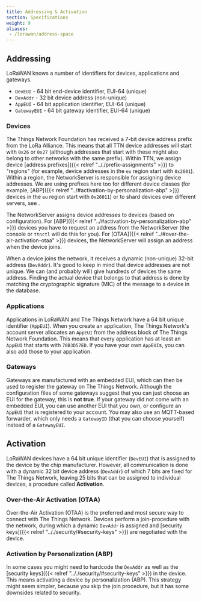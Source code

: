```yaml
---
title: Addressing & Activation
section: Specifications
weight: 9
aliases:
 - /lorawan/address-space
---
```


## Addressing

LoRaWAN knows a number of identifiers for devices, applications and gateways.

* `DevEUI` - 64 bit end-device identifier, EUI-64 (unique)
* `DevAddr` - 32 bit device address (non-unique)
* `AppEUI` - 64 bit application identifier, EUI-64 (unique)
* `GatewayEUI` - 64 bit gateway identifier, EUI-64 (unique)

### Devices

The Things Network Foundation has received a 7-bit device address prefix from the LoRa Alliance. This means that all TTN device addresses will start with `0x26` or `0x27` (although addresses that start with these might also belong to other networks with the same prefix). Within TTN, we assign device [address prefixes]({{< relref ".././prefix-assignments" >}}) to "regions" (for example, device addresses in the `eu` region start with `0x2601`). Within a region, the NetworkServer is responsible for assigning device addresses. We are using prefixes here too for different device classes (for example, [ABP]({{< relref "../#activation-by-personalization-abp" >}}) devices in the `eu` region start with `0x26011`) or to shard devices over different servers, see .  

The NetworkServer assigns device addresses to devices (based on configuration). For [ABP]({{< relref "../#activation-by-personalization-abp" >}}) devices you have to request an address from the NetworkServer (the console or `ttnctl` will do this for you). For [OTAA]({{< relref "../#over-the-air-activation-otaa" >}}) devices, the NetworkServer will assign an address when the device joins.

When a device joins the network, it receives a dynamic (non-unique) 32-bit address (`DevAddr`). It's good to keep in mind that device addresses are not unique. We can (and probably will) give hundreds of devices the same address. Finding the actual device that belongs to that address is done by matching the cryptographic signature (MIC) of the message to a device in the database.

### Applications

Applications in LoRaWAN and The Things Network have a 64 bit unique identifier (`AppEUI`). When you create an application, The Things Network's account server allocates an `AppEUI` from the address block of The Things Network Foundation. This means that every application has at least an `AppEUI` that starts with `70B3D57ED`. If you have your own `AppEUI`s, you can also add those to your application.

### Gateways

Gateways are manufactured with an embedded EUI, which can then be used to register the gateway on The Things Network. Although the configuration files of some gateways suggest that you can just choose an EUI for the gateway, this is **not true**. If your gateway did not come with an embedded EUI, you can use another EUI that you own, or configure an `AppEUI` that is registered to your account. You may also use an MQTT-based forwarder, which only needs a `GatewayID` (that you can choose yourself) instead of a `GatewayEUI`.

## Activation

LoRaWAN devices have a 64 bit unique identifier (`DevEUI`) that is assigned to the device by the chip manufacturer. However, all communication is done with a dynamic 32 bit device address (`DevAddr`) of which 7 bits are fixed for The Things Network, leaving 25 bits that can be assigned to individual devices, a procedure called **Activation**.

### Over-the-Air Activation (OTAA)

Over-the-Air Activation (OTAA) is the preferred and most secure way to connect with The Things Network. Devices perform a join-procedure with the network, during which a dynamic `DevAddr` is assigned and [security keys]({{< relref ".././security/#security-keys" >}}) are negotiated with the device.

### Activation by Personalization (ABP)

In some cases you might need to hardcode the `DevAddr` as well as the [security keys]({{< relref ".././security/#security-keys" >}}) in the device. This means activating a device by personalization (ABP). This strategy might seem simpler, because you skip the join procedure, but it has some downsides related to security.
